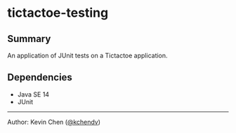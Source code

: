 # tictactoe-testing
## Summary
An application of JUnit tests on a Tictactoe application.

## Dependencies
* Java SE 14
* JUnit
---
Author: Kevin Chen ([@kchendv](https://github.com/kchendv))
